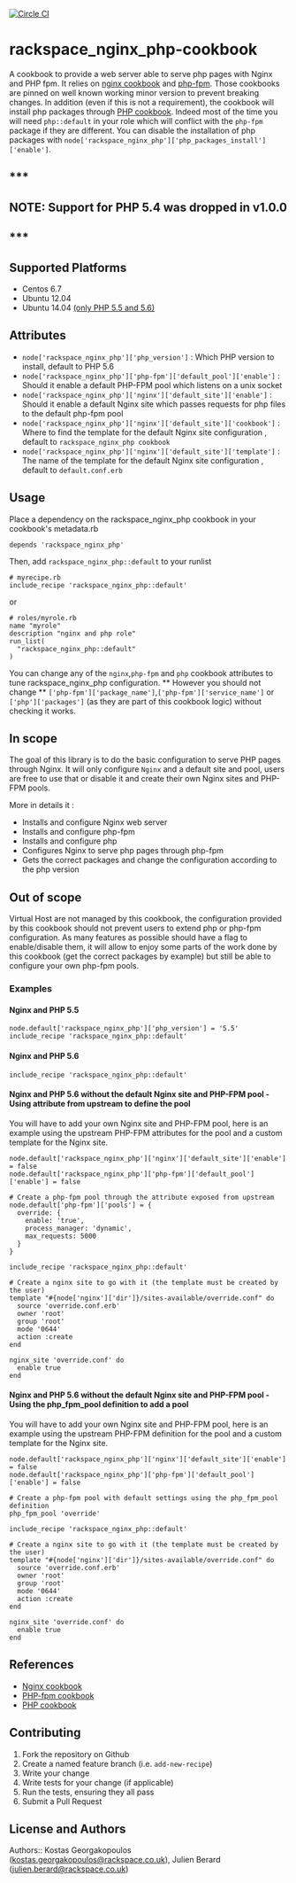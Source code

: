 [![Circle CI](https://circleci.com/gh/rackspace-cookbooks/rackspace_nginx_php.svg?style=svg)](https://circleci.com/gh/rackspace-cookbooks/rackspace_nginx_php)

# rackspace_nginx_php-cookbook

A cookbook to provide a web server able to serve php pages with Nginx and PHP fpm.
It relies on [nginx cookbook](https://github.com/miketheman/nginx) and [php-fpm](https://github.com/yevgenko/cookbook-php-fpm). Those cookbooks are pinned on well known working minor version to prevent breaking changes.
In addition (even if this is not a requirement), the cookbook will install php packages through [PHP cookbook](https://github.com/opscode-cookbooks/php). Indeed most of the time you will need `php::default` in your role which will conflict with the `php-fpm` package if they are different.
You can disable the installation of php packages with `node['rackspace_nginx_php']['php_packages_install']['enable']`.


## *** 
## NOTE: Support for PHP 5.4 was dropped in v1.0.0
## ***

## Supported Platforms

* Centos 6.7
* Ubuntu 12.04
* Ubuntu 14.04 [(only PHP 5.5 and 5.6)](https://github.com/oerdnj/deb.sury.org/issues/58#issuecomment-92246112)

## Attributes

* `node['rackspace_nginx_php']['php_version']` : Which PHP version to install, default to PHP 5.6
* `node['rackspace_nginx_php']['php-fpm']['default_pool']['enable']` : Should it enable a default PHP-FPM pool which listens on a unix socket
* `node['rackspace_nginx_php']['nginx']['default_site']['enable']` : Should it enable a default Nginx site which passes requests for php files to the default php-fpm pool
* `node['rackspace_nginx_php']['nginx']['default_site']['cookbook']` : Where to find the template for the default Nginx site configuration , default to `rackspace_nginx_php cookbook`
* `node['rackspace_nginx_php']['nginx']['default_site']['template']` : The name of the template for the default Nginx site configuration , default to `default.conf.erb`

## Usage

Place a dependency on the rackspace_nginx_php cookbook in your cookbook's metadata.rb
```
depends 'rackspace_nginx_php'
```
Then, add `rackspace_nginx_php::default` to your runlist

```
# myrecipe.rb
include_recipe 'rackspace_nginx_php::default'
```

or

```
# roles/myrole.rb
name "myrole"
description "nginx and php role"
run_list(
  "rackspace_nginx_php::default"
)
```

You can change any of the `nginx`,`php-fpm` and `php` cookbook attributes to tune rackspace_nginx_php configuration.
** However you should not change ** `['php-fpm']['package_name']`,`['php-fpm']['service_name']` or `['php']['packages']` (as they are part of this cookbook logic) without checking it works.

## In scope

The goal of this library is to do the basic configuration to serve PHP pages through Nginx. It will only configure `Nginx` and a default site and pool, users are free to use that or disable it and create their own Nginx sites and PHP-FPM pools.

More in details it :

* Installs and configure Nginx web server
* Installs and configure php-fpm
* Installs and configure php
* Configures Nginx to serve php pages through php-fpm
* Gets the correct packages and change the configuration according to the php version

## Out of scope

Virtual Host are not managed by this cookbook, the configuration provided by this cookbook should not prevent users to extend php or php-fpm configuration.
As many features as possible should have a flag to enable/disable them, it will allow to enjoy some parts of the work done by this cookbook (get the correct packages by example) but still be able to configure your own php-fpm pools.


### Examples
#### Nginx and PHP 5.5

```
node.default['rackspace_nginx_php']['php_version'] = '5.5'
include_recipe 'rackspace_nginx_php::default'
```

#### Nginx and PHP 5.6

```
include_recipe 'rackspace_nginx_php::default'
```

#### Nginx and PHP 5.6 without the default Nginx site and PHP-FPM pool - Using attribute from upstream to define the pool

You will have to add your own Nginx site and PHP-FPM pool, here is an example using the upstream PHP-FPM attributes for the pool and a custom template for the Nginx site.

```
node.default['rackspace_nginx_php']['nginx']['default_site']['enable'] = false
node.default['rackspace_nginx_php']['php-fpm']['default_pool']['enable'] = false

# Create a php-fpm pool through the attribute exposed from upstream
node.default['php-fpm']['pools'] = {
  override: {
    enable: 'true',
    process_manager: 'dynamic',
    max_requests: 5000
  }
}

include_recipe 'rackspace_nginx_php::default'

# Create a nginx site to go with it (the template must be created by the user)
template "#{node['nginx']['dir']}/sites-available/override.conf" do
  source 'override.conf.erb'
  owner 'root'
  group 'root'
  mode '0644'
  action :create
end

nginx_site 'override.conf' do
  enable true
end

```

#### Nginx and PHP 5.6 without the default Nginx site and PHP-FPM pool - Using the php_fpm_pool definition to add a pool

You will have to add your own Nginx site and PHP-FPM pool, here is an example using the upstream PHP-FPM definition for the pool and a custom template for the Nginx site.

```
node.default['rackspace_nginx_php']['nginx']['default_site']['enable'] = false
node.default['rackspace_nginx_php']['php-fpm']['default_pool']['enable'] = false

# Create a php-fpm pool with default settings using the php_fpm_pool definition
php_fpm_pool 'override'

include_recipe 'rackspace_nginx_php::default'

# Create a nginx site to go with it (the template must be created by the user)
template "#{node['nginx']['dir']}/sites-available/override.conf" do
  source 'override.conf.erb'
  owner 'root'
  group 'root'
  mode '0644'
  action :create
end

nginx_site 'override.conf' do
  enable true
end

```


## References

* [Nginx cookbook](https://github.com/miketheman/nginx)
* [PHP-fpm cookbook](https://github.com/yevgenko/cookbook-php-fpm)
* [PHP cookbook](https://github.com/opscode-cookbooks/php)


## Contributing

1. Fork the repository on Github
2. Create a named feature branch (i.e. `add-new-recipe`)
3. Write your change
4. Write tests for your change (if applicable)
5. Run the tests, ensuring they all pass
6. Submit a Pull Request

## License and Authors

Authors:: Kostas Georgakopoulos (kostas.georgakopoulos@rackspace.co.uk), Julien Berard (julien.berard@rackspace.co.uk)
